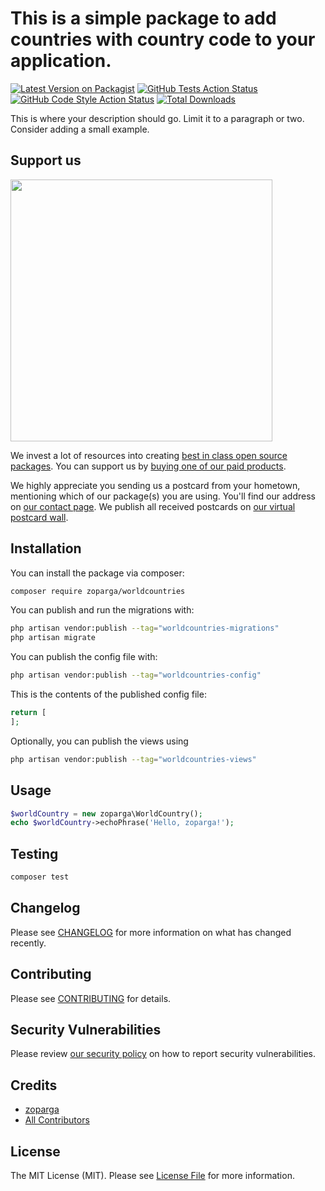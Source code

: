 # This is a simple package to add countries with country code to your application.

[![Latest Version on Packagist](https://img.shields.io/packagist/v/zoparga/worldcountries.svg?style=flat-square)](https://packagist.org/packages/zoparga/worldcountries)
[![GitHub Tests Action Status](https://img.shields.io/github/workflow/status/zoparga/worldcountries/run-tests?label=tests)](https://github.com/zoparga/worldcountries/actions?query=workflow%3Arun-tests+branch%3Amain)
[![GitHub Code Style Action Status](https://img.shields.io/github/workflow/status/zoparga/worldcountries/Check%20&%20fix%20styling?label=code%20style)](https://github.com/zoparga/worldcountries/actions?query=workflow%3A"Check+%26+fix+styling"+branch%3Amain)
[![Total Downloads](https://img.shields.io/packagist/dt/zoparga/worldcountries.svg?style=flat-square)](https://packagist.org/packages/zoparga/worldcountries)

This is where your description should go. Limit it to a paragraph or two. Consider adding a small example.

## Support us

[<img src="https://github-ads.s3.eu-central-1.amazonaws.com/WorldCountries.jpg?t=1" width="419px" />](https://spatie.be/github-ad-click/WorldCountries)

We invest a lot of resources into creating [best in class open source packages](https://spatie.be/open-source). You can support us by [buying one of our paid products](https://spatie.be/open-source/support-us).

We highly appreciate you sending us a postcard from your hometown, mentioning which of our package(s) you are using. You'll find our address on [our contact page](https://spatie.be/about-us). We publish all received postcards on [our virtual postcard wall](https://spatie.be/open-source/postcards).

## Installation

You can install the package via composer:

```bash
composer require zoparga/worldcountries
```

You can publish and run the migrations with:

```bash
php artisan vendor:publish --tag="worldcountries-migrations"
php artisan migrate
```

You can publish the config file with:

```bash
php artisan vendor:publish --tag="worldcountries-config"
```

This is the contents of the published config file:

```php
return [
];
```

Optionally, you can publish the views using

```bash
php artisan vendor:publish --tag="worldcountries-views"
```

## Usage

```php
$worldCountry = new zoparga\WorldCountry();
echo $worldCountry->echoPhrase('Hello, zoparga!');
```

## Testing

```bash
composer test
```

## Changelog

Please see [CHANGELOG](CHANGELOG.md) for more information on what has changed recently.

## Contributing

Please see [CONTRIBUTING](.github/CONTRIBUTING.md) for details.

## Security Vulnerabilities

Please review [our security policy](../../security/policy) on how to report security vulnerabilities.

## Credits

- [zoparga](https://github.com/zoparga)
- [All Contributors](../../contributors)

## License

The MIT License (MIT). Please see [License File](LICENSE.md) for more information.
